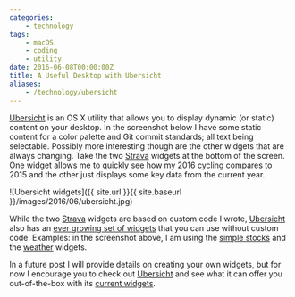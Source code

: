 ```yaml
---
categories:
    - technology
tags:
    - macOS
    - coding
    - utility
date: 2016-06-08T00:00:00Z
title: A Useful Desktop with Ubersicht
aliases:
    - /technology/ubersicht
---
```


[Ubersicht][uber] is an OS X utility that allows you to display dynamic (or static) content on your desktop. In the screenshot below I have some static content for a color palette and Git commit standards; all text being selectable. Possibly more interesting though are the other widgets that are always changing. Take the two [Strava][strava] widgets at the bottom of the screen. One widget allows me to quickly see how my 2016 cycling compares to 2015 and the other just displays some key data from the current year.

![Ubersicht widgets]({{ site.url }}{{ site.baseurl }}/images/2016/06/ubersicht.jpg)

While the two [Strava][strava] widgets are based on custom code I wrote, [Ubersicht][uber] also has an [ever growing set of widgets][widgets] that you can use without custom code. Examples: in the screenshot above, I am using the [simple stocks][stocks] and the [weather][weather] widgets.

In a future post I will provide details on creating your own widgets, but for now I encourage you to check out [Ubersicht][uber] and see what it can offer you out-of-the-box with its [current widgets][widgets].

[stocks]: http://tracesof.net/uebersicht-widgets/#simple-stocks
[strava]: https://www.strava.com/
[uber]: http://tracesof.net/uebersicht/
[weather]: http://tracesof.net/uebersicht-widgets/#weather
[widgets]: http://tracesof.net/uebersicht-widgets/
